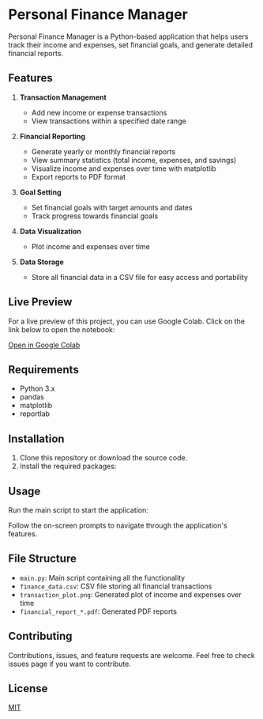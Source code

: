 # Personal Finance Manager

Personal Finance Manager is a Python-based application that helps users track their income and expenses, set financial goals, and generate detailed financial reports.

## Features

1. **Transaction Management**
   - Add new income or expense transactions
   - View transactions within a specified date range

2. **Financial Reporting**
   - Generate yearly or monthly financial reports
   - View summary statistics (total income, expenses, and savings)
   - Visualize income and expenses over time with matplotlib
   - Export reports to PDF format

3. **Goal Setting**
   - Set financial goals with target amounts and dates
   - Track progress towards financial goals

4. **Data Visualization**
   - Plot income and expenses over time

5. **Data Storage**
   - Store all financial data in a CSV file for easy access and portability
  
## Live Preview

For a live preview of this project, you can use Google Colab. Click on the link below to open the notebook:

[Open in Google Colab](https://colab.research.google.com/drive/1dj6tMCTve0Y1404SZ3ZtSF_bP7EtOYVW?usp=sharing)




## Requirements

- Python 3.x
- pandas
- matplotlib
- reportlab

## Installation

1. Clone this repository or download the source code.
2. Install the required packages:

## Usage

Run the main script to start the application:

Follow the on-screen prompts to navigate through the application's features.

## File Structure

- `main.py`: Main script containing all the functionality
- `finance_data.csv`: CSV file storing all financial transactions
- `transaction_plot.png`: Generated plot of income and expenses over time
- `financial_report_*.pdf`: Generated PDF reports

## Contributing

Contributions, issues, and feature requests are welcome. Feel free to check issues page if you want to contribute.

## License

[MIT](https://choosealicense.com/licenses/mit/)

